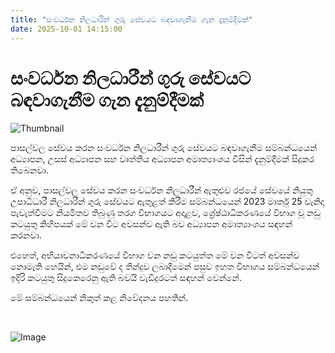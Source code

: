 ```yaml
---
title: "සංවර්ධන නිලධාරීන් ගුරු සේවයට බඳවාගැනීම ගැන දැනුම්දීමක්"
date: 2025-10-01 14:15:00
---
```


# සංවර්ධන නිලධාරීන් ගුරු සේවයට බඳවාගැනීම ගැන දැනුම්දීමක්

![Thumbnail](https://helakuru.sgp1.cdn.digitaloceanspaces.com/esana/images/lib/teachers[1].png)

පාසල්වල සේවය කරන සංවර්ධන නිලධාරීන් ගුරු සේවයට බඳවාගැනීම සම්බන්ධයෙන් අධ්‍යාපන, උසස් අධ්‍යාපන සහ වෘත්තීය අධ්‍යාපන අමාත්‍යාංශය විසින් දැනුම්දීමක් සිදුකර තිබෙනවා.

ඒ අනුව, පාසල්වල සේවය කරන සංවර්ධන නිලධාරීන් ඇතුළුව රජයේ සේවයේ නියුතු උපාධිධාරී නිලධාරීන් ගුරු සේවයට ඇතුළත් කිරීම සම්බන්ධයෙන් 2023 මාර්තු 25 වැනිදා පැවැත්වීමට නියමිතව තිබුණු තරග විභාගයට අදාළව, ශ්‍රේෂ්ඨාධිකරණයේ විභාග වූ නඩු කටයුතු කිහිපයක් මේ වන විට අවසන්ව ඇති බව අධ්‍යාපන අමාත්‍යාංශය සඳහන් කරනවා.

එහෙත්, අභියාචනාධිකරණයේ විභාග වන නඩු කටයුත්ත මේ වන විටත් අවසන්ව නොමැති හෙයින්, එම නඩුවේ ද තීන්දුව ලබාදීමෙන් පසුව ඉහත විභාගය සම්බන්ධයෙන් ඉදිරි කටයුතු සිදුකෙරෙනු ඇති බවයි වැඩිදුරටත් සඳහන් වෙන්නේ.

මේ සම්බන්ධයෙන් නිකුත් කළ නිවේදනය පහතින්.

 

![Image](https://helakuru.sgp1.cdn.digitaloceanspaces.com/esana/images/68dce2ae29808pdf_page_0.jpeg)

